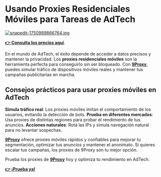 # Usando Proxies Residenciales Móviles para Tareas de AdTech

[![snapedit-1750989866764.jpg](https://i.postimg.cc/L5tXSS2c/snapedit-1750989866764.jpg)](https://postimg.cc/4H3ZvrKP)

**[👉 Consulta los precios aquí](https://the9proxy.short.gy/github-pricing-sophie89)**.

En el mundo de AdTech, el éxito depende de acceder a datos precisos y mantener la privacidad. Los **proxies residenciales móviles** son la herramienta perfecta para conseguirlo sin ser bloqueado. Con **[9Proxy](https://the9proxy.short.gy/github-homepage-sophie89)**, puedes simular tráfico de dispositivos móviles reales y mantener tus campañas publicitarias en marcha.

## Consejos prácticos para usar proxies móviles en AdTech
**Simula tráfico real**: Los proxies móviles imitan el comportamiento de los usuarios, evitando la detección de bots.
**Prueba en diferentes mercados**: Usa proxies de distintas regiones para probar el rendimiento de tus anuncios.
**Acciones naturales**: Rota las IPs y simula navegación natural para no levantar sospechas.

**[9Proxy](https://the9proxy.short.gy/github-homepage-sophie89)** ofrece proxies móviles rápidos y confiables para mejorar tu segmentación, optimizar tus anuncios y mantener el anonimato. Si quieres escalar tus campañas, los proxies de 9Proxy son tu mejor opción.

Prueba los proxies de **[9Proxy](https://the9proxy.short.gy/github-homepage-sophie89)** hoy y optimiza tu rendimiento en AdTech.

**[👉 ¡Prueba ya!](https://the9proxy.short.gy/github-homepage-sophie89)** 

